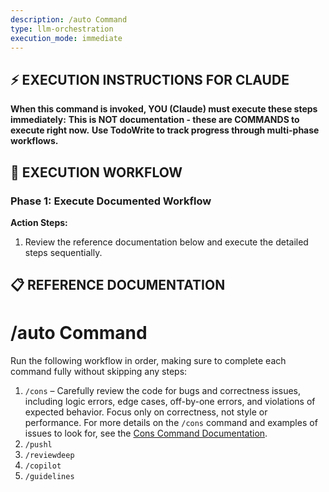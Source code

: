 ```yaml
---
description: /auto Command
type: llm-orchestration
execution_mode: immediate
---
```

## ⚡ EXECUTION INSTRUCTIONS FOR CLAUDE
**When this command is invoked, YOU (Claude) must execute these steps immediately:**
**This is NOT documentation - these are COMMANDS to execute right now.**
**Use TodoWrite to track progress through multi-phase workflows.**

## 🚨 EXECUTION WORKFLOW

### Phase 1: Execute Documented Workflow

**Action Steps:**
1. Review the reference documentation below and execute the detailed steps sequentially.

## 📋 REFERENCE DOCUMENTATION

# /auto Command

Run the following workflow in order, making sure to complete each command fully without skipping any steps:

1. `/cons` – Carefully review the code for bugs and correctness issues, including logic errors, edge cases, off-by-one errors, and violations of expected behavior. Focus only on correctness, not style or performance. For more details on the `/cons` command and examples of issues to look for, see the [Cons Command Documentation](docs/cons-command.md).
2. `/pushl`
3. `/reviewdeep`
4. `/copilot`
5. `/guidelines`
